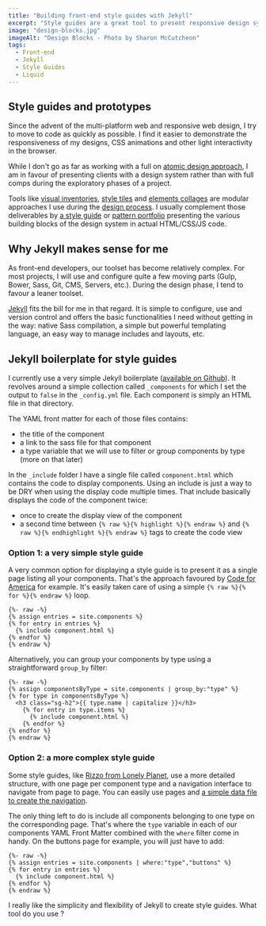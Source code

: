 ```yaml
---
title: "Building front-end style guides with Jekyll"
excerpt: "Style guides are a great tool to present responsive design systems. More often than not, I use Jekyll to produce HTML/CSS/JS prototypes these days. Here is my current approach to quickly create style guides for clients with Jekyll."
image: "design-blocks.jpg"
imageAlt: "Design Blocks - Photo by Sharon McCutcheon"
tags:
  - Front-end
  - Jekyll
  - Style Guides
  - Liquid
---
```


## Style guides and prototypes

Since the advent of the multi-platform web and responsive web design, I try to move to code as quickly as possible. I find it easier to demonstrate the responsiveness of my designs, CSS animations and other light interactivity in the browser.

While I don't go as far as working with a full on [atomic design approach](http://bradfrost.com/blog/post/atomic-web-design/), I am in favour of presenting clients with a design system rather than with full comps during the exploratory phases of a project.

Tools like [visual inventories](http://danielmall.com/articles/visual-inventory/), [style tiles](http://styletil.es/) and [elements collages](http://danielmall.com/articles/rif-element-collages/) are modular approaches I use during the [design process](http://vimeo.com/45915667). I usually complement those deliverables by [a style guide](http://styleguides.io/) or [pattern portfolio](http://clearleft.com/thinks/onpatternportfolios/) presenting the various building blocks of the design system in actual HTML/CSS/JS code.

## Why Jekyll makes sense for me

As front-end developers, our toolset has become relatively complex. For most projects, I will use and configure quite a few moving parts (Gulp, Bower, Sass, Git, CMS, Servers, etc.). During the design phase, I tend to favour a leaner toolset.

[Jekyll](http://jekyllrb.com/) fits the bill for me in that regard. It is simple to configure, use and version control and offers the basic functionalities I need without getting in the way: native Sass compilation, a simple but powerful templating language, an easy way to manage includes and layouts, etc.

## Jekyll boilerplate for style guides

I currently use a very simple Jekyll boilerplate ([available on Github](https://github.com/jeromecoupe/jekyllstyleguide)). It revolves around a simple collection called `_components` for which I set the output to `false` in the `_config.yml` file. Each component is simply an HTML file in that directory.

The YAML front matter for each of those files contains:

- the title of the component
- a link to the sass file for that component
- a type variable that we will use to filter or group components by type (more on that later)

In the `_include` folder I have a single file called `component.html` which contains the code to display components. Using an include is just a way to be DRY when using the display code multiple times. That include basically displays the code of the component twice:

- once to create the display view of the component
- a second time between `{% raw %}{% highlight %}{% endraw %}` and `{% raw %}{% endhighlight %}{% endraw %}` tags to create the code view

### Option 1: a very simple style guide

A very common option for displaying a style guide is to present it as a single page listing all your components. That's the approach favoured by [Code for America](http://codeforamerica.clearleft.com/) for example. It's easily taken care of using a simple `{% raw %}{% for %}{% endraw %}` loop.

```liquid
{%- raw -%}
{% assign entries = site.components %}
{% for entry in entries %}
  {% include component.html %}
{% endfor %}
{% endraw %}
```

Alternatively, you can group your components by type using a straightforward `group_by` filter:

```liquid
{%- raw -%}
{% assign componentsByType = site.components | group_by:"type" %}
{% for type in componentsByType %}
  <h3 class="sg-h2">{{ type.name | capitalize }}</h3>
    {% for entry in type.items %}
      {% include component.html %}
    {% endfor %}
{% endfor %}
{% endraw %}
```

### Option 2: a more complex style guide

Some style guides, like [Rizzo from Lonely Planet](http://rizzo.lonelyplanet.com/styleguide/design-elements/colours), use a more detailed structure, with one page per component type and a navigation interface to navigate from page to page. You can easily use pages and [a simple data file to create the navigation](http://www.tournemille.com/blog/How-to-create-data-driven-navigation-in-Jekyll/).

The only thing left to do is include all components belonging to one type on the corresponding page. That's where the `type` variable in each of our components YAML Front Matter combined with the `where` filter come in handy. On the buttons page for example, you will just have to add:

```liquid
{%- raw -%}
{% assign entries = site.components | where:"type","buttons" %}
{% for entry in entries %}
  {% include component.html %}
{% endfor %}
{% endraw %}
```

I really like the simplicity and flexibility of Jekyll to create style guides. What tool do you use ?
